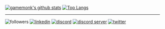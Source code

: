 [![gamemonk's github stats](https://github-readme-stats.vercel.app/api?username=keertirajmalik&count_private=true&show_icons=true&theme=synthwave)](https://github.com/anuraghazra/github-readme-stats)
[![Top Langs](https://github-readme-stats.vercel.app/api/top-langs/?username=keertirajmalik&show_icons=true&theme=synthwave)](https://github.com/anuraghazra/github-readme-stats)

<hr>

![followers](https://img.shields.io/github/followers/keertirajmalik?color=purple&logoColor=purple&style=social)
[![linkedin](https://img.shields.io/badge/LinkedIn-Nicholas%20Carrigan-blue)](https://www.linkedin.com/in/keertiraj-malik-43978a182)
[![discord](https://img.shields.io/badge/Discord-nhcarrigan-purple)](https://discord.bio/p/gamemonk)
[![discord server](https://img.shields.io/discord/710307364556767283?color=purple&logo=discord&logoColor=purple)](https://discord.gg/PHqDbkg)
[![twitter](https://img.shields.io/twitter/follow/nhcarrigan?color=purple&label=Twitter&logoColor=purple&style=social)](https://twitter.com/keertirajmalik)
